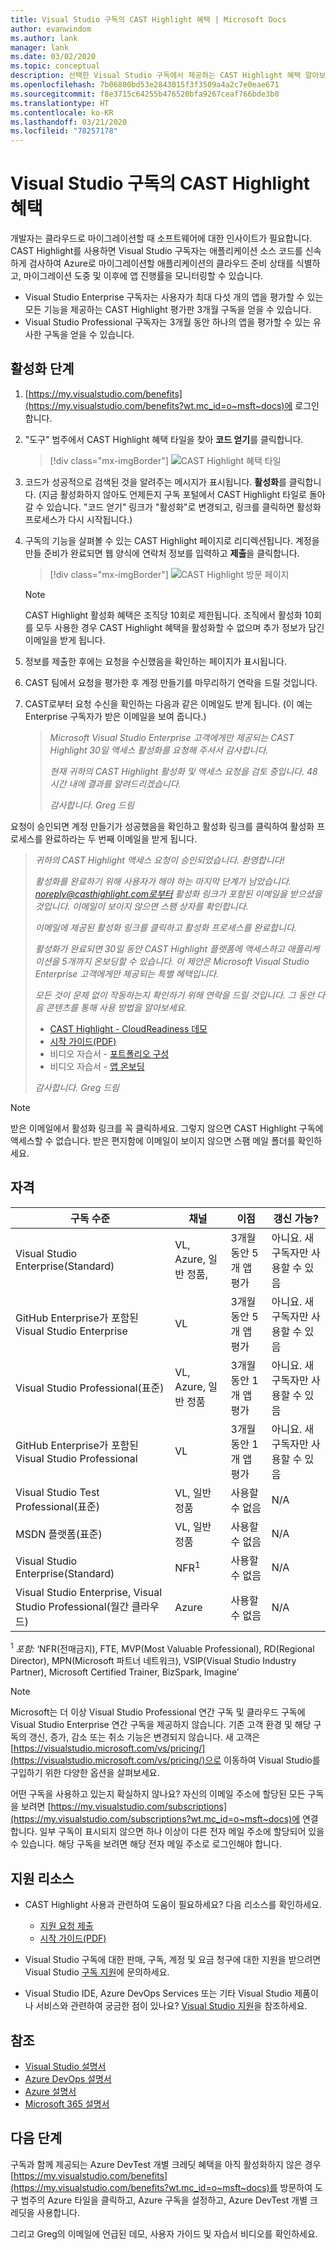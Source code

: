 ```yaml
---
title: Visual Studio 구독의 CAST Highlight 혜택 | Microsoft Docs
author: evanwindom
ms.author: lank
manager: lank
ms.date: 03/02/2020
ms.topic: conceptual
description: 선택한 Visual Studio 구독에서 제공하는 CAST Highlight 혜택 알아보기
ms.openlocfilehash: 7b06800bd53e2843015f3f3509a4a2c7e0eae671
ms.sourcegitcommit: f8e3715c64255b476520bfa9267ceaf766bde3b0
ms.translationtype: HT
ms.contentlocale: ko-KR
ms.lasthandoff: 03/21/2020
ms.locfileid: "78257178"
---
```

# <a name="the-cast-highlight-benefit-in-visual-studio-subscriptions"></a>Visual Studio 구독의 CAST Highlight 혜택
개발자는 클라우드로 마이그레이션할 때 소프트웨어에 대한 인사이트가 필요합니다. CAST Highlight를 사용하면 Visual Studio 구독자는 애플리케이션 소스 코드를 신속하게 검사하여 Azure로 마이그레이션할 애플리케이션의 클라우드 준비 상태를 식별하고, 마이그레이션 도중 및 이후에 앱 진행률을 모니터링할 수 있습니다.

- Visual Studio Enterprise 구독자는 사용자가 최대 다섯 개의 앱을 평가할 수 있는 모든 기능을 제공하는 CAST Highlight 평가판 3개월 구독을 얻을 수 있습니다.
- Visual Studio Professional 구독자는 3개월 동안 하나의 앱을 평가할 수 있는 유사한 구독을 얻을 수 있습니다.

## <a name="activation-steps"></a>활성화 단계
1. [https://my.visualstudio.com/benefits](https://my.visualstudio.com/benefits?wt.mc_id=o~msft~docs)에 로그인합니다.

2. "도구" 범주에서 CAST Highlight 혜택 타일을 찾아 **코드 얻기**를 클릭합니다.

   > [!div class="mx-imgBorder"]
   > ![CAST Highlight 혜택 타일](_img/vs-cast-highlight/vs-cast-highlight-tile.png)

0. 코드가 성공적으로 검색된 것을 알려주는 메시지가 표시됩니다.  **활성화**를 클릭합니다. (지금 활성화하지 않아도 언제든지 구독 포털에서 CAST Highlight 타일로 돌아갈 수 있습니다.  "코드 얻기" 링크가 "활성화"로 변경되고, 링크를 클릭하면 활성화 프로세스가 다시 시작됩니다.)

0. 구독의 기능을 살펴볼 수 있는 CAST Highlight 페이지로 리디렉션됩니다.  계정을 만들 준비가 완료되면 웹 양식에 연락처 정보를 입력하고 **제출**을 클릭합니다.

    > [!div class="mx-imgBorder"]
    > ![CAST Highlight 방문 페이지](_img/vs-cast-highlight/vs-cast-highlight-landing.png)

   > [!NOTE]
   > CAST Highlight 활성화 혜택은 조직당 10회로 제한됩니다.  조직에서 활성화 10회를 모두 사용한 경우 CAST Highlight 혜택을 활성화할 수 없으며 추가 정보가 담긴 이메일을 받게 됩니다.

0. 정보를 제출한 후에는 요청을 수신했음을 확인하는 페이지가 표시됩니다.

0. CAST 팀에서 요청을 평가한 후 계정 만들기를 마무리하기 연락을 드릴 것입니다.

0. CAST로부터 요청 수신을 확인하는 다음과 같은 이메일도 받게 됩니다.  (이 예는 Enterprise 구독자가 받은 이메일을 보여 줍니다.)

   > *Microsoft Visual Studio Enterprise 고객에게만 제공되는 CAST Highlight 30일 액세스 활성화를 요청해 주셔서 감사합니다.*
   >
   > *현재 귀하의 CAST Highlight 활성화 및 액세스 요청을 검토 중입니다. 48시간 내에 결과를 알려드리겠습니다.*
   >
   > *감사합니다.* 
   > *Greg 드림*

요청이 승인되면 계정 만들기가 성공했음을 확인하고 활성화 링크를 클릭하여 활성화 프로세스를 완료하라는 두 번째 이메일을 받게 됩니다.

   > *귀하의 CAST Highlight 액세스 요청이 승인되었습니다. 환영합니다!*
   >
   > *활성화를 완료하기 위해 사용자가 해야 하는 마지막 단계가 남았습니다. noreply@casthighlight.com로부터 활성화 링크가 포함된 이메일을 받으셨을 것입니다. 이메일이 보이지 않으면 스팸 상자를 확인합니다.*
   >
   > *이메일에 제공된 활성화 링크를 클릭하고 활성화 프로세스를 완료합니다.*
   >
   > *활성화가 완료되면 30일 동안 CAST Highlight 플랫폼에 액세스하고 애플리케이션을 5개까지 온보딩할 수 있습니다. 이 제안은 Microsoft Visual Studio Enterprise 고객에게만 제공되는 특별 혜택입니다.*
   >
   > *모든 것이 문제 없이 작동하는지 확인하기 위해 연락을 드릴 것입니다. 그 동안 다음 콘텐츠를 통해 사용 방법을 알아보세요.*
   >
   > - [CAST Highlight - CloudReadiness 데모](https://www.youtube.com/watch?v=wFUpAzn1Iu8&feature=youtu.be)
   > - [시작 가이드(PDF)](https://casthighlight.com/Getting-Started-Guide.pdf)
   > - 비디오 자습서 - [포트폴리오 구성](https://www.youtube.com/watch?v=MDm8ln4vuGE)
   > - 비디오 자습서 - [앱 온보딩](https://www.youtube.com/watch?v=x-7Dsn3Rmw4)
   >
   > *감사합니다.* 
   > *Greg 드림*

   > [!NOTE]
   > 받은 이메일에서 활성화 링크를 꼭 클릭하세요.  그렇지 않으면 CAST Highlight 구독에 액세스할 수 없습니다. 받은 편지함에 이메일이 보이지 않으면 스팸 메일 폴더를 확인하세요.

## <a name="eligibility"></a>자격
| 구독 수준                                                 |     채널                                            | 이점                                                          | 갱신 가능?    |
|--------------------------------------------------------------------|---------------------------------------------------------|------------------------------------------------------------------|---------------|
| Visual Studio Enterprise(Standard)   | VL, Azure, 일반 정품, | 3개월 동안 5개 앱 평가|  아니요.  새 구독자만 사용할 수 있음          |
| GitHub Enterprise가 포함된 Visual Studio Enterprise  | VL | 3개월 동안 5개 앱 평가|  아니요.  새 구독자만 사용할 수 있음          |
| Visual Studio Professional(표준) | VL, Azure, 일반 정품                                       | 3개월 동안 1개 앱 평가                                                             |  아니요.  새 구독자만 사용할 수 있음                  |
| GitHub Enterprise가 포함된 Visual Studio Professional | VL                                       | 3개월 동안 1개 앱 평가                                                            |  아니요.  새 구독자만 사용할 수 있음                  |
| Visual Studio Test Professional(표준)                         | VL, 일반 정품                                              | 사용할 수 없음                                             |  N/A           |
| MSDN 플랫폼(표준)                                          | VL, 일반 정품                                              | 사용할 수 없음                                              |  N/A          |
| Visual Studio Enterprise(Standard)  | NFR<sup>1</sup> |사용할 수 없음  | N/A |
| Visual Studio Enterprise, Visual Studio Professional(월간 클라우드) | Azure | 사용할 수 없음 | N/A |

<sup>1</sup>  *포함:* ‘NFR(전매금지), FTE, MVP(Most Valuable Professional), RD(Regional Director), MPN(Microsoft 파트너 네트워크), VSIP(Visual Studio Industry Partner), Microsoft Certified Trainer, BizSpark, Imagine’

> [!NOTE]
> Microsoft는 더 이상 Visual Studio Professional 연간 구독 및 클라우드 구독에 Visual Studio Enterprise 연간 구독을 제공하지 않습니다. 기존 고객 환경 및 해당 구독의 갱신, 증가, 감소 또는 취소 기능은 변경되지 않습니다. 새 고객은 [https://visualstudio.microsoft.com/vs/pricing/](https://visualstudio.microsoft.com/vs/pricing/)으로 이동하여 Visual Studio를 구입하기 위한 다양한 옵션을 살펴보세요.

어떤 구독을 사용하고 있는지 확실하지 않나요?  자신의 이메일 주소에 할당된 모든 구독을 보려면 [https://my.visualstudio.com/subscriptions](https://my.visualstudio.com/subscriptions?wt.mc_id=o~msft~docs)에 연결합니다. 일부 구독이 표시되지 않으면 하나 이상이 다른 전자 메일 주소에 할당되어 있을 수 있습니다.  해당 구독을 보려면 해당 전자 메일 주소로 로그인해야 합니다.

## <a name="support-resources"></a>지원 리소스
- CAST Highlight 사용과 관련하여 도움이 필요하세요?  다음 리소스를 확인하세요.
  - [지원 요청 제출](https://casthighlight.com/support/)
  - [시작 가이드(PDF)](https://casthighlight.com/Getting-Started-Guide.pdf)

- Visual Studio 구독에 대한 판매, 구독, 계정 및 요금 청구에 대한 지원을 받으려면 Visual Studio [구독 지원](https://visualstudio.microsoft.com/subscriptions/support/)에 문의하세요.
- Visual Studio IDE, Azure DevOps Services 또는 기타 Visual Studio 제품이나 서비스와 관련하여 궁금한 점이 있나요?  [Visual Studio 지원](https://visualstudio.microsoft.com/support/)을 참조하세요.

## <a name="see-also"></a>참조
- [Visual Studio 설명서](https://docs.microsoft.com/visualstudio/)
- [Azure DevOps 설명서](https://docs.microsoft.com/azure/devops/)
- [Azure 설명서](https://docs.microsoft.com/azure/)
- [Microsoft 365 설명서](https://docs.microsoft.com/microsoft-365/)

## <a name="next-steps"></a>다음 단계
구독과 함께 제공되는 Azure DevTest 개별 크레딧 혜택을 아직 활성화하지 않은 경우 [https://my.visualstudio.com/benefits](https://my.visualstudio.com/benefits?wt.mc_id=o~msft~docs)를 방문하여 도구 범주의 Azure 타일을 클릭하고, Azure 구독을 설정하고, Azure DevTest 개별 크레딧을 사용합니다.

그리고 Greg의 이메일에 언급된 데모, 사용자 가이드 및 자습서 비디오를 확인하세요.
